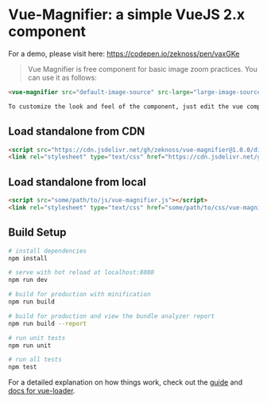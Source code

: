 # Vue-Magnifier: a simple VueJS 2.x component

For a demo, please visit here: https://codepen.io/zeknoss/pen/vaxGKe

> Vue Magnifier is free component for basic image zoom practices.
> You can use it as follows:
``` html
<vue-magnifier src="default-image-source" src-large="large-image-source"></vue-magnifier>

To customize the look and feel of the component, just edit the vue component file, or the provided standalone vue-magnifier.scss or the vue-magnifier.css file.
```

## Load standalone from CDN
``` html
<script src="https://cdn.jsdelivr.net/gh/zeknoss/vue-magnifier@1.0.0/dist/js/vue-magnifier.js"></script>
<link rel="stylesheet" type="text/css" href="https://cdn.jsdelivr.net/gh/zeknoss/vue-magnifier@1.0.0/dist/css/vue-magnifier.css" media="screen" />
```

## Load standalone from local
``` html
<script src="some/path/to/js/vue-magnifier.js"></script>
<link rel="stylesheet" type="text/css" href="some/path/to/css/vue-magnifier.css" media="screen" />
```

## Build Setup

``` bash
# install dependencies
npm install

# serve with hot reload at localhost:8080
npm run dev

# build for production with minification
npm run build

# build for production and view the bundle analyzer report
npm run build --report

# run unit tests
npm run unit

# run all tests
npm test
```

For a detailed explanation on how things work, check out the [guide](http://vuejs-templates.github.io/webpack/) and [docs for vue-loader](http://vuejs.github.io/vue-loader).
